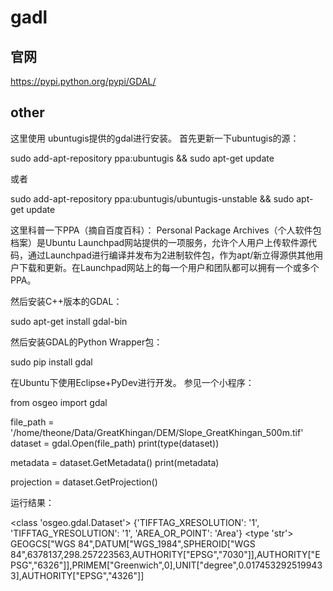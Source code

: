 # gadl

## 官网
 https://pypi.python.org/pypi/GDAL/

## other

这里使用 ubuntugis提供的gdal进行安装。
首先更新一下ubuntugis的源：

sudo add-apt-repository ppa:ubuntugis && sudo apt-get update

或者

sudo add-apt-repository ppa:ubuntugis/ubuntugis-unstable && sudo apt-get update

这里科普一下PPA（摘自百度百科）：
Personal Package Archives（个人软件包档案）是Ubuntu Launchpad网站提供的一项服务，允许个人用户上传软件源代码，通过Launchpad进行编译并发布为2进制软件包，作为apt/新立得源供其他用户下载和更新。在Launchpad网站上的每一个用户和团队都可以拥有一个或多个PPA。

然后安装C++版本的GDAL：

sudo apt-get install gdal-bin

然后安装GDAL的Python Wrapper包：

sudo pip install gdal

在Ubuntu下使用Eclipse+PyDev进行开发。
参见一个小程序：

from osgeo import gdal

file_path = '/home/theone/Data/GreatKhingan/DEM/Slope_GreatKhingan_500m.tif'
dataset = gdal.Open(file_path)
print(type(dataset))

metadata = dataset.GetMetadata()
print(metadata)

projection = dataset.GetProjection()


运行结果：

<class 'osgeo.gdal.Dataset'>
{'TIFFTAG_XRESOLUTION': '1', 'TIFFTAG_YRESOLUTION': '1', 'AREA_OR_POINT': 'Area'}
<type 'str'>
GEOGCS["WGS 84",DATUM["WGS_1984",SPHEROID["WGS 84",6378137,298.257223563,AUTHORITY["EPSG","7030"]],AUTHORITY["EPSG","6326"]],PRIMEM["Greenwich",0],UNIT["degree",0.0174532925199433],AUTHORITY["EPSG","4326"]]